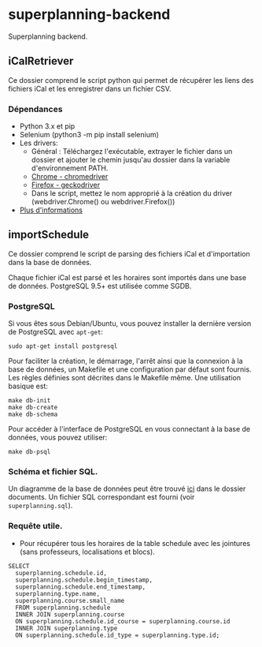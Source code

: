 # superplanning-backend
Superplanning backend.

## iCalRetriever

Ce dossier comprend le script python qui permet de récupérer les liens des fichiers iCal et les enregistrer dans un fichier CSV.

### Dépendances
* Python 3.x et pip
* Selenium (python3 -m pip install selenium)
* Les drivers:
  * Général : Téléchargez l'exécutable, extrayer le fichier dans un dossier et ajouter le chemin jusqu'au dossier dans la variable d'environnement PATH.
  * [Chrome - chromedriver](https://sites.google.com/a/chromium.org/chromedriver/downloads)
  * [Firefox - geckodriver](https://github.com/mozilla/geckodriver/releases)
  * Dans le script, mettez le nom approprié à la création du driver (webdriver.Chrome() ou webdriver.Firefox()) 
* [Plus d'informations](http://selenium-python.readthedocs.io/installation.html)

## importSchedule

Ce dossier comprend le script de parsing des fichiers iCal et d'importation dans la base de données.

Chaque fichier iCal est parsé et les horaires sont importés dans une base de données. PostgreSQL 9.5+ est utilisée comme SGDB.

### PostgreSQL

Si vous êtes sous Debian/Ubuntu, vous pouvez installer la dernière version de PostgreSQL avec `apt-get`:
```
sudo apt-get install postgresql
```

Pour faciliter la création, le démarrage, l'arrêt ainsi que la connexion à la
base de données, un Makefile et une configuration par défaut sont fournis. Les
règles définies sont décrites dans le Makefile même.
Une utilisation basique est:
```
make db-init
make db-create
make db-schema
```

Pour accéder à l'interface de PostgreSQL en vous connectant à la base de données, vous pouvez utiliser:
```
make db-psql
```

### Schéma et fichier SQL.

Un diagramme de la base de données peut être trouvé [ici](https://github.com/UMONS-Cercle-Informatique/superplanning) dans le dossier documents.
Un fichier SQL correspondant est fourni (voir `superplanning.sql`).

### Requête utile.

- Pour récupérer tous les horaires de la table schedule avec les jointures (sans professeurs, localisations et blocs).
```
SELECT
  superplanning.schedule.id,
  superplanning.schedule.begin_timestamp,
  superplanning.schedule.end_timestamp,
  superplanning.type.name,
  superplanning.course.small_name
  FROM superplanning.schedule
  INNER JOIN superplanning.course
  ON superplanning.schedule.id_course = superplanning.course.id
  INNER JOIN superplanning.type
  ON superplanning.schedule.id_type = superplanning.type.id;
```
